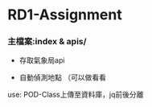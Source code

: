 # RD1-Assignment

### 主檔案:index & apis/


* 存取氣象局api

* 自動偵測地點 （可以做看看

use: POD-Class上傳至資料庫，jq前後分離

